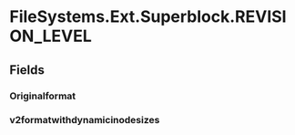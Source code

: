 ﻿


# FileSystems.Ext.Superblock.REVISION_LEVEL

## Fields

### Originalformat

### v2formatwithdynamicinodesizes
